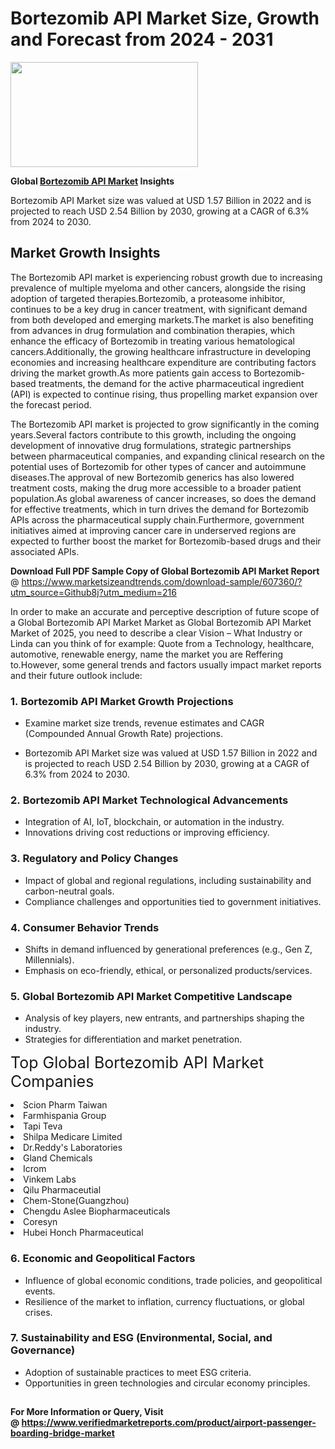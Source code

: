 <H1>Bortezomib API Market Size, Growth and Forecast from 2024 - 2031</H1><img class="aligncenter size-medium wp-image-584254" src="https://thirdeyenews.in/wp-content/uploads/2024/09/Global-Market-Research-300x168.jpeg" alt="" width="300" height="168" /><p><strong>Global&nbsp;<a href="https://www.marketsizeandtrends.com/download-sample/607360/?utm_source=Github8j?utm_medium=216">Bortezomib API Market</a> Insights</strong></p><p>Bortezomib API Market size was valued at USD 1.57 Billion in 2022 and is projected to reach USD 2.54 Billion by 2030, growing at a CAGR of 6.3% from 2024 to 2030.</p><p><h2>Market Growth Insights</h2> <p>The Bortezomib API market is experiencing robust growth due to increasing prevalence of multiple myeloma and other cancers, alongside the rising adoption of targeted therapies.Bortezomib, a proteasome inhibitor, continues to be a key drug in cancer treatment, with significant demand from both developed and emerging markets.The market is also benefiting from advances in drug formulation and combination therapies, which enhance the efficacy of Bortezomib in treating various hematological cancers.Additionally, the growing healthcare infrastructure in developing economies and increasing healthcare expenditure are contributing factors driving the market growth.As more patients gain access to Bortezomib-based treatments, the demand for the active pharmaceutical ingredient (API) is expected to continue rising, thus propelling market expansion over the forecast period.</p> <p>The Bortezomib API market is projected to grow significantly in the coming years.Several factors contribute to this growth, including the ongoing development of innovative drug formulations, strategic partnerships between pharmaceutical companies, and expanding clinical research on the potential uses of Bortezomib for other types of cancer and autoimmune diseases.The approval of new Bortezomib generics has also lowered treatment costs, making the drug more accessible to a broader patient population.As global awareness of cancer increases, so does the demand for effective treatments, which in turn drives the demand for Bortezomib APIs across the pharmaceutical supply chain.Furthermore, government initiatives aimed at improving cancer care in underserved regions are expected to further boost the market for Bortezomib-based drugs and their associated APIs.</p> <p><span class=""><strong>Download Full PDF Sample Copy of Global Bortezomib API Market Report</strong> @ <a href="https://www.marketsizeandtrends.com/download-sample/607360/?utm_source=Github8j?utm_medium=216" target="_blank">https://www.marketsizeandtrends.com/download-sample/607360/?utm_source=Github8j?utm_medium=216</a></span></p><p>In order to make an accurate and perceptive description of future scope of a Global&nbsp;Bortezomib API Market Market as Global&nbsp;Bortezomib API Market Market of 2025, you need to describe a clear Vision &ndash; What Industry or Linda can you think of for example: Quote from a Technology, healthcare, automotive, renewable energy, name the market you are Reffering to.However, some general trends and factors usually impact market reports and their future outlook include:</p><h3>1.&nbsp;<strong>Bortezomib API Market Growth Projections</strong></h3><ul><li>Examine market size trends, revenue estimates and CAGR (Compounded Annual Growth Rate) projections.</li><li><p>Bortezomib API Market size was valued at USD 1.57 Billion in 2022 and is projected to reach USD 2.54 Billion by 2030, growing at a CAGR of 6.3% from 2024 to 2030.</p></li></ul><h3>2.&nbsp;<strong>Bortezomib API Market Technological Advancements</strong></h3><ul><li>Integration of AI, IoT, blockchain, or automation in the industry.</li><li>Innovations driving cost reductions or improving efficiency.</li></ul><h3>3.&nbsp;<strong>Regulatory and Policy Changes</strong></h3><ul><li>Impact of global and regional regulations, including sustainability and carbon-neutral goals.</li><li>Compliance challenges and opportunities tied to government initiatives.</li></ul><h3>4.&nbsp;<strong>Consumer Behavior Trends</strong></h3><ul><li>Shifts in demand influenced by generational preferences (e.g., Gen Z, Millennials).</li><li>Emphasis on eco-friendly, ethical, or personalized products/services.</li></ul><h3>5.&nbsp;<strong>Global Bortezomib API Market Competitive Landscape</strong></h3><ul><li>Analysis of key players, new entrants, and partnerships shaping the industry.</li><li>Strategies for differentiation and market penetration.</li></ul><p data-pm-slice="1 1 []"><span style="color: inherit; font-family: inherit; font-size: 25px;">Top Global Bortezomib API Market Companies</span></p><div class="" data-test-id=""><p><li>Scion Pharm Taiwan</li><li> Farmhispania Group</li><li> Tapi Teva</li><li> Shilpa Medicare Limited</li><li> Dr.Reddy's Laboratories</li><li> Gland Chemicals</li><li> Icrom</li><li> Vinkem Labs</li><li> Qilu Pharmaceutial</li><li> Chem-Stone(Guangzhou)</li><li> Chengdu Aslee Biopharmaceuticals</li><li> Coresyn</li><li> Hubei Honch Pharmaceutical</li></p></div><h3>6.&nbsp;<strong>Economic and Geopolitical Factors</strong></h3><ul><li>Influence of global economic conditions, trade policies, and geopolitical events.</li><li>Resilience of the market to inflation, currency fluctuations, or global crises.</li></ul><h3>7.&nbsp;<strong>Sustainability and ESG (Environmental, Social, and Governance)</strong></h3><ul><li>Adoption of sustainable practices to meet ESG criteria.</li><li>Opportunities in green technologies and circular economy principles.</li></ul><h2><strong style="font-size: 14px;">For More Information or Query, Visit @&nbsp;</strong><a style="background-color: #ffffff; font-size: 14px;" href="https://www.marketsizeandtrends.com/report/bortezomib-api-market/" target="_blank">https://www.verifiedmarketreports.com/product/airport-passenger-boarding-bridge-market</a></h2>